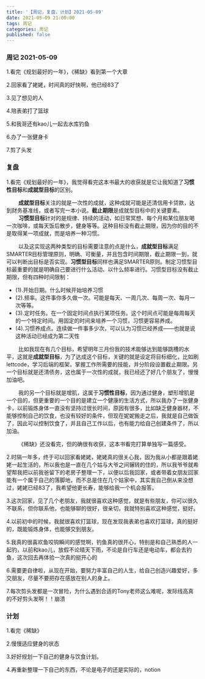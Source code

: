 ```yaml
---
title: '【周记，复盘，计划】2021-05-09'
date: 2021-05-09 21:00:00
tags: 周记
categories: 周记
published: false
---
```


### 周记 2021-05-09

1.看完《规划最好的一年》，《稀缺》看到第一个大章

2.回家看了姥姥，时间真的好快啊，他已经83了

3.见了想见的人

4.陪表弟打了篮球

5.和我哥还有kao儿一起去水库钓鱼

6.办了一张健身卡

7.剪了头发

### 复盘

1.看完《规划最好的一年》，我觉得看完这本书最大的收获就是它让我知道了**习惯性目标**和**成就型目标**的区别。

&nbsp;&nbsp;&nbsp;&nbsp;&nbsp;&nbsp;&nbsp;&nbsp;**成就型目标**关注的就是一次性的成就，这种成就可能是还清信用卡贷款，达到财务基准线，或者写完一本小说。**截止期限**是成就型目标中的关键要素。
&nbsp;&nbsp;&nbsp;&nbsp;&nbsp;&nbsp;&nbsp;&nbsp;**习惯型目标**针对的是规律、持续的活动，如日常冥想、每个月和某位朋友喝一次咖啡，或每天饭后散步，健身等等。这种目标没有截止期限，因为你的目的不是取得某一项成就，而是培养一种习惯。

&nbsp;&nbsp;&nbsp;&nbsp;&nbsp;&nbsp;&nbsp;&nbsp;以及这实现这两种类型的目标需要注意的点是什么，**成就型目标**满足SMARTER目标管理原则，明确、可衡量，并且包含时间期限，截止期限一到，就可以判断出目标是否实现。**习惯型目标**同样也满足SMARTER原则。制定习惯型目标最重要的就是明确自己要进行什么活动、以什么频率进行。习惯型目标没有截止期限，但有四种时间限制：
* (1).开始日期。什么时候开始培养习惯
* (2).频率。这件事你多久做一次。可能是每天、一周几次、每周一次、每月一次等等。
* (3).定时任务。在一个固定时间点执行某项任务。这个时间点可能是每周每天的一个特定时间。用固定的时间来培养一个习惯，习惯更容易养成。
* (4).习惯养成点。连续做一件事多少次，可以认为习惯已经养成——也就是说这种活动已经成为第二天性

&nbsp;&nbsp;&nbsp;&nbsp;&nbsp;&nbsp;&nbsp;&nbsp;比如我现在有几个目标，希望明年三月份我的技术能够达到能够跳槽的水平，这就是**成就型目标**，为了达成这个目标，关键的就是设定将目标细化，比如刷lettcode，学习后端的框架，掌握工作所需要的技能，并分阶段设置截止期限。另一个目标就是还清债务，这也属于一次性的成就，我已经还了好几个朋友了，慢慢加油吧。

&nbsp;&nbsp;&nbsp;&nbsp;&nbsp;&nbsp;&nbsp;&nbsp;我的另一个目标就是增肌，这属于**习惯性目标**，因为通过健身，塑形增肌是一个目的，但更重要的一个目的是建立一个健康的生活方式，所以我办了一张健身卡，以前锻炼身体一直没有坚持过很长时间，原因有很多，比如缺乏健身器材，不能够控制自己的饮食，也没有较好的条件，但现在妮妮搬走之后，我就是自己做饭了，因此可以控制饮食了，并且自己工作以后，也有能力给自己创建条件了，所以加油。

&nbsp;&nbsp;&nbsp;&nbsp;&nbsp;&nbsp;&nbsp;&nbsp;《稀缺》还没看完，但的确很有收获，这本书看完打算单独写一篇感受。

2.时隔一年多，终于可以回家看姥姥，姥姥真的很关心我，因为我从小都是跟着姥姥一起生活的，所以我也是一直在几个姑与大爷之间辗转的住的，所以我爷爷就希望帮我把以前我爸留下的老房子整理一下，以便以后我回家，或者带着女朋友回家能有一个属于自己的落脚地，而不总是住在几个姑家中，其实我自己倒从来没想过，姥姥已经83了，我希望他更长寿，能够给我一个机会报答。

3.这次回家，见了几个老朋友，我就很喜欢这种感觉，就是有些朋友，你可以很久不联系，但你联系他，也能够聊的很好，很亲切，我就特别喜欢这种感觉，挺好。

4.以前初中的时候，我就很喜欢打篮球，现在发现我表弟也喜欢打篮球，真的挺好的，既能锻炼身体，也能够交到朋友。

5.我真的很喜欢鱼咬钩瞬间的感觉啊，钓鱼真的很开心，特别是和自己熟悉的人一起钓，以前和kao儿，放假不论晴天下雨，不论是自行车还是电动车，都会去钓鱼，这次回去再体验一次真的挺开心的

6.需要更自律啦，从现在开始，要努力丰富自己的人生，给自己创造兴趣爱好，多交朋友，尽量不要把存在感放在别人的身上。

7.每次剪头发都是一次冒险，为什么遇到合适的Tony老师这么难呢，发际线高真的不好剪头发啊！！崩溃

### 计划

1.看完《稀缺》

2.慢慢适应健身的状态

3.好好规划一下自己的健身与饮食计划。

4.再重新整理一下自己的东西，不论是电子的还是实际的，notion

